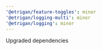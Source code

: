 ```yaml
---
'@etrigan/feature-toggles': minor
'@etrigan/logging-multi': minor
'@etrigan/logging': minor
---
```


Upgraded dependencies
